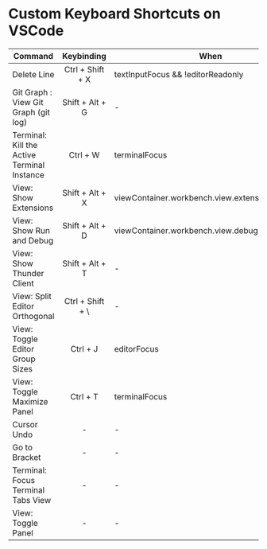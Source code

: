 # Custom Keyboard Shortcuts on VSCode


| Command                                     | Keybinding       | When                                            |
| ------------------------------------------- |:----------------:| ----------------------------------------------- |
| Delete Line                                 | Ctrl + Shift + X | textInputFocus && !editorReadonly               |
| Git Graph : View Git Graph (git log)        | Shift + Alt + G  | -                                               |
| Terminal: Kill the Active Terminal Instance | Ctrl + W         | terminalFocus                                   |
| View: Show Extensions                       | Shift + Alt + X  | viewContainer.workbench.view.extensions.enabled |
| View: Show Run and Debug                    | Shift + Alt + D  | viewContainer.workbench.view.debug.enabled      |
| View: Show Thunder Client                   | Shift + Alt + T  | -                                               |
| View: Split Editor Orthogonal               | Ctrl + Shift + \ | -                                               |
| View: Toggle Editor Group Sizes             | Ctrl + J         | editorFocus                                     |
| View: Toggle Maximize Panel                 | Ctrl + T         | terminalFocus                                   |
| Cursor Undo                                 | -                | -                                               |
| Go to Bracket                               | -                | -                                               |
| Terminal: Focus Terminal Tabs View          | -                | -                                               |
| View: Toggle Panel                          | -                | -                                               |
